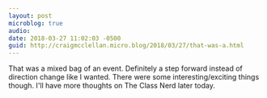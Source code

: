 ```yaml
---
layout: post
microblog: true
audio: 
date: 2018-03-27 11:02:03 -0500
guid: http://craigmcclellan.micro.blog/2018/03/27/that-was-a.html
---
```

That was a mixed bag of an event. Definitely a step forward instead of direction change like I wanted. There were some interesting/exciting things though. I'll have more thoughts on The Class Nerd later today.
